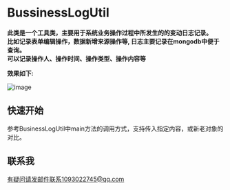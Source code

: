 # BussinessLogUtil  
**此类是一个工具类，主要用于系统业务操作过程中所发生的的变动日志记录。  
比如记录表单编辑操作，数据新增来源操作等,  日志主要记录在mongodb中便于查询。**       
**可以记录操作人、操作时间、操作类型、操作内容等**  

**效果如下:**  
  
  
 ![image](https://user-images.githubusercontent.com/25970991/110087008-0ecd4280-7dce-11eb-96fd-c18826ece2fd.png)

  
 
 ## 快速开始  
 参考BusinessLogUtil中main方法的调用方式，支持传入指定内容，或新老对象的对比。  
 ## 联系我
 有疑问请发邮件联系1093022745@qq.com
